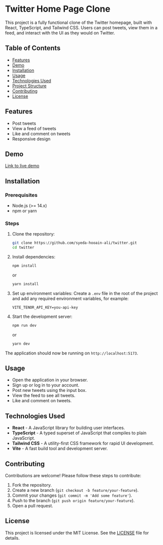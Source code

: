 # Twitter Home Page Clone

This project is a fully functional clone of the Twitter homepage, built with React, TypeScript, and Tailwind CSS. Users can post tweets, view them in a feed, and interact with the UI as they would on Twitter.

## Table of Contents
- [Features](#features)
- [Demo](#demo)
- [Installation](#installation)
- [Usage](#usage)
- [Technologies Used](#technologies-used)
- [Project Structure](#project-structure)
- [Contributing](#contributing)
- [License](#license)

## Features
- Post tweets
- View a feed of tweets
- Like and comment on tweets
- Responsive design

## Demo
[Link to live demo](https://syeda-hoorain-ali.github.io/twitter/)

## Installation

### Prerequisites
- Node.js (>= 14.x)
- npm or yarn

### Steps
1. Clone the repository:
    ```bash
    git clone https://github.com/syeda-hooain-ali/twitter.git
    cd twitter
    ```

2. Install dependencies:
    ```bash
    npm install
    ```
    or
    ```bash
    yarn install
    ```

3. Set up environment variables:
    Create a `.env` file in the root of the project and add any required environment variables, for example:
    ```env
    VITE_TENOR_API_KEY=you-api-key
    ```

4. Start the development server:
    ```bash
    npm run dev
    ```
    or
    ```bash
    yarn dev
    ```

The application should now be running on `http://localhost:5173`.

## Usage
- Open the application in your browser.
- Sign up or log in to your account.
- Post new tweets using the input box.
- View the feed to see all tweets.
- Like and comment on tweets.

## Technologies Used
- **React** - A JavaScript library for building user interfaces.
- **TypeScript** - A typed superset of JavaScript that compiles to plain JavaScript.
- **Tailwind CSS** - A utility-first CSS framework for rapid UI development.
- **Vite** - A fast build tool and development server.


## Contributing
Contributions are welcome! Please follow these steps to contribute:
1. Fork the repository.
2. Create a new branch (`git checkout -b feature/your-feature`).
3. Commit your changes (`git commit -m 'Add some feature'`).
4. Push to the branch (`git push origin feature/your-feature`).
5. Open a pull request.

## License
This project is licensed under the MIT License. See the [LICENSE](LICENSE) file for details.
